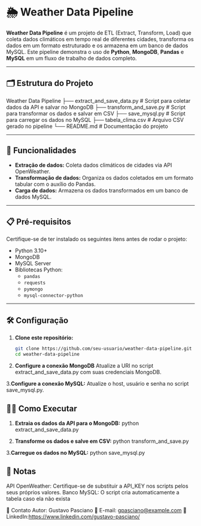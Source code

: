 # 🌦️ Weather Data Pipeline

**Weather Data Pipeline** é um projeto de ETL (Extract, Transform, Load) que coleta dados climáticos em tempo real de diferentes cidades, transforma os dados em um formato estruturado e os armazena em um banco de dados MySQL. Este pipeline demonstra o uso de **Python**, **MongoDB**, **Pandas** e **MySQL** em um fluxo de trabalho de dados completo.

---

## 🗂️ Estrutura do Projeto

Weather Data Pipeline 
├── extract_and_save_data.py # Script para coletar dados da API e salvar no MongoDB 
├── transform_and_save.py # Script para transformar os dados e salvar em CSV 
├── save_mysql.py # Script para carregar os dados no MySQL 
├── tabela_clima.csv # Arquivo CSV gerado no pipeline 
└── README.md # Documentação do projeto



---

## 🚀 Funcionalidades

- **Extração de dados:** Coleta dados climáticos de cidades via API OpenWeather.
- **Transformação de dados:** Organiza os dados coletados em um formato tabular com o auxílio do Pandas.
- **Carga de dados:** Armazena os dados transformados em um banco de dados MySQL.

---

## 📋 Pré-requisitos

Certifique-se de ter instalado os seguintes itens antes de rodar o projeto:

- Python 3.10+
- MongoDB
- MySQL Server
- Bibliotecas Python:
  - `pandas`
  - `requests`
  - `pymongo`
  - `mysql-connector-python`

---

## 🛠️ Configuração

1. **Clone este repositório:**

   ```bash
   git clone https://github.com/seu-usuario/weather-data-pipeline.git
   cd weather-data-pipeline


2. **Configure a conexão MongoDB**
   Atualize a URI no script extract_and_save_data.py com suas credenciais MongoDB.

3.**Configure a conexão MySQL:**
   Atualize o host, usuário e senha no script save_mysql.py.




## 🏃‍♂️ Como Executar

1. **Extraia os dados da API para o MongoDB:**
   python extract_and_save_data.py

2. **Transforme os dados e salve em CSV:**
   python transform_and_save.py

3.**Carregue os dados no MySQL:**
    python save_mysql.py





## 📝 Notas

API OpenWeather: Certifique-se de substituir a API_KEY nos scripts pelos seus próprios valores.
Banco MySQL: O script cria automaticamente a tabela caso ela não exista





📧 Contato
Autor: Gustavo Pasciano
📩 E-mail: gpasciano@example.com
🔗 LinkedIn:https://www.linkedin.com/gustavo-pasciano/



